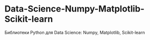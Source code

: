 # Data-Science-Numpy-Matplotlib-Scikit-learn
Библиотеки Python для Data Science: Numpy, Matplotlib, Scikit-learn
